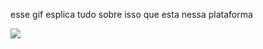 esse gif esplica tudo sobre isso que esta nessa plataforma


![](https://media.tenor.com/AHSu6QaF2gkAAAAM/foda.gif)
